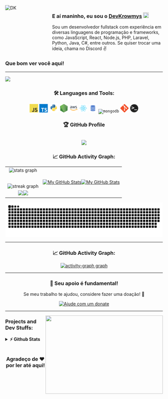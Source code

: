 <!-- Introdução com imagem e descrição -->
<img align="left" width="150" height="150" alt="DK" src="https://i.imgur.com/xjJMlen.png"/>

<h3>
  E aí maninho, eu sou o <a href="https://github.com/devkrowmys">DevKrowmys</a>
  <img width="18px" height="18" src="https://i.imgur.com/DloFx9W.gif"/>
</h3>

<p>
  Sou um desenvolvedor fullstack com experiência em diversas linguagens de programação e frameworks, como JavaScript, React, Node.js, PHP, Laravel, Python, Java, C#, entre outros. Se quiser trocar uma ideia, chama no Discord ✌️
</p>

<!-- Saudação e convite -->
<h3>Que bom ver você aqui!</h3>
<hr>

<!-- Imagem decorativa -->
<img src="https://i.imgur.com/R6FlzQQ.png"/>

<!-- Seção de ferramentas e linguagens com alinhamento central -->
<div align="center">
  <h3>🛠️ Languages and Tools:</h3>
  <code><img height="27" src="https://raw.githubusercontent.com/github/explore/80688e429a7d4ef2fca1e82350fe8e3517d3494d/topics/javascript/javascript.png" alt="javascript"></code>
  <code><img height="27" src="https://raw.githubusercontent.com/github/explore/80688e429a7d4ef2fca1e82350fe8e3517d3494d/topics/typescript/typescript.png" alt="typescript"></code>
  <code><img height="30" src="https://raw.githubusercontent.com/github/explore/80688e429a7d4ef2fca1e82350fe8e3517d3494d/topics/python/python.png" alt="python"></code>
  <code><img height="27" src="https://raw.githubusercontent.com/github/explore/80688e429a7d4ef2fca1e82350fe8e3517d3494d/topics/nodejs/nodejs.png" alt="nodejs"></code>
  <code><img height="27" src="https://raw.githubusercontent.com/github/explore/80688e429a7d4ef2fca1e82350fe8e3517d3494d/topics/aws/aws.png" alt="aws"></code>
  <code><img height="27" src="https://raw.githubusercontent.com/github/explore/80688e429a7d4ef2fca1e82350fe8e3517d3494d/topics/react/react.png" alt="react"></code>
  <code><img height="27" src="https://raw.githubusercontent.com/github/explore/80688e429a7d4ef2fca1e82350fe8e3517d3494d/topics/sql/sql.png" alt="sql"></code>
  <code><img height="27" src="https://encrypted-tbn0.gstatic.com/images?q=tbn%3AANd9GcSTTzPAw-55ssm1Im594xYZ9eRQu2JylrkYLg&usqp=CAU" alt="mongodb"></code>
  <code><img height="27" src="https://raw.githubusercontent.com/devicons/devicon/master/icons/git/git-original.svg" alt="git"></code>
  <code><img height="27" src="https://raw.githubusercontent.com/github/explore/80688e429a7d4ef2fca1e82350fe8e3517d3494d/topics/terminal/terminal.png" alt="terminal"></code>
</div>

<!-- Seção do perfil de troféus do GitHub -->
<div align="center">
  <h3>🏆 GitHub Profile</h3><br>
  <a href="https://github.com/ryo-ma/github-profile-trophy">
    <img width="800" src="https://github-profile-trophy.vercel.app/?username=devkrowmys&column=8&theme=radical&no-frame=true&no-bg=true"/>
  </a>
</div>

<h3 align="center">📈 GitHub Activity Graph:</h3>
<table>
    <tr>
        <td align="center">  <img src="https://github-readme-stats.vercel.app/api?username=devkrowmys&hide_title=false&hide_rank=false&show_icons=true&include_all_commits=true&count_private=true&disable_animations=false&theme=radical&locale=pt-br&hide_border=true&order=1&custom_title=Minhas%20Estat%C3%ADsticas%20no%20GitHub" height="100%" alt="stats graph" /> <br>
 <br>
 <br>
    <img src="https://streak-stats.demolab.com?user=devkrowmys&locale=pt-br&mode=daily&theme=radical&hide_border=true&border_radius=25&order=3" height="150" alt="streak graph"  />
<br></td>
        <td rowspan="2" align="center"><a href="https://github.com/devkrowmys#gh-light-mode-only"><img src="https://github-readme-stats.vercel.app/api/top-langs/?username=devkrowmys&theme=default&langs_count=8#gh-light-mode-only" alt="My GitHub Stats"/></a><a href="https://github.com/devkrowmys#gh-dark-mode-only"><img src="https://github-readme-stats.vercel.app/api/top-langs/?username=devkrowmys&theme=tokyonight&langs_count=8#gh-dark-mode-only" alt="My GitHub Stats"/></a></td>
    </tr>
    <tr>
        <td align="center"><a href="https://github.com/devkrowmys#gh-light-mode-only"><img src="https://github-readme-streak-stats.herokuapp.com/?user=devkrowmys&theme=default"/></a><a href="https://github.com/devkrowmys#gh-dark-mode-only"><img src="https://github-readme-streak-stats.herokuapp.com/?user=devkrowmys&theme=tokyonight"/></a></td>
    </tr>
</table>

<picture>
  <source media="(prefers-color-scheme: dark)" srcset="https://raw.githubusercontent.com/platane/platane/output/github-contribution-grid-snake-dark.svg">
  <source media="(prefers-color-scheme: light)" srcset="https://raw.githubusercontent.com/platane/platane/output/github-contribution-grid-snake.svg">
  <img alt="github contribution grid snake animation" src="https://raw.githubusercontent.com/platane/platane/output/github-contribution-grid-snake.svg">
</picture>
<hr>
<!--  Seção GitHub stats graph -->
<div align="center">
<h3>📈 GitHub Activity Graph:</h3>
<a href="https://github.com/devkrowmys">
  <img src="https://github-readme-activity-graph.vercel.app/graph?username=devkrowmys&radius=20&theme=redical&area=true&order=5&bg_color=141321&color=FE428E&hide_title=false&hide_border=true&custom_title=Meu%20Gr%C3%A1fico%20de%20Contribui%C3%A7%C3%A3o%20(DevKrowmys)&point=FE428E" height="285" alt="activity-graph graph"  />
</a>
</div>  




<hr>

<!-- Seção de doações -->
<div align="center">
  <h3>🤝 Seu apoio é fundamental!</h3>
  <p>Se meu trabalho te ajudou, considere fazer uma doação! 💖</p>

  <a href="" target="_blank"><img src="https://i.imgur.com/kPUpaL4.png" alt="Ajude com um donate" height="60px" width="217px"></a>
</div>

<hr>

<!-- GIF de programador -->
<img align="right" height="250" width="375" alt="" src="https://raw.githubusercontent.com/iampavangandhi/devkrowmys/master/gifs/coder.gif"/>

<!-- Seção de projetos e estatísticas do GitHub -->
### Projects and Dev Stuffs:

<details>
  <summary><b>⚡ Github Stats</b></summary>

  <br />
 a
</details>

#

<!-- Agradecimento final -->
<div align="center">
  <h3>Agradeço de ❤️ por ler até aqui!</h3>
</div>
